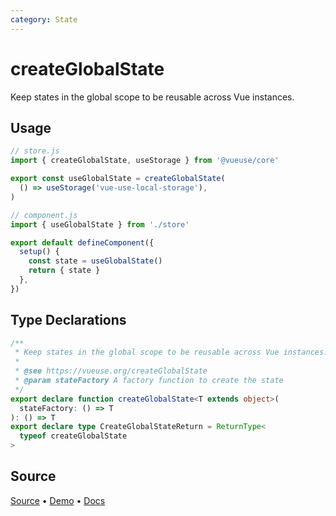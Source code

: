 ```yaml
---
category: State
---
```


# createGlobalState

Keep states in the global scope to be reusable across Vue instances.

## Usage

```js
// store.js
import { createGlobalState, useStorage } from '@vueuse/core'

export const useGlobalState = createGlobalState(
  () => useStorage('vue-use-local-storage'),
)
```

```js
// component.js
import { useGlobalState } from './store'

export default defineComponent({
  setup() {
    const state = useGlobalState()
    return { state }
  },
})
```


<!--FOOTER_STARTS-->
## Type Declarations

```typescript
/**
 * Keep states in the global scope to be reusable across Vue instances.
 *
 * @see https://vueuse.org/createGlobalState
 * @param stateFactory A factory function to create the state
 */
export declare function createGlobalState<T extends object>(
  stateFactory: () => T
): () => T
export declare type CreateGlobalStateReturn = ReturnType<
  typeof createGlobalState
>
```

## Source

[Source](https://github.com/vueuse/vueuse/blob/main/packages/core/createGlobalState/index.ts) • [Demo](https://github.com/vueuse/vueuse/blob/main/packages/core/createGlobalState/demo.vue) • [Docs](https://github.com/vueuse/vueuse/blob/main/packages/core/createGlobalState/index.md)


<!--FOOTER_ENDS-->
